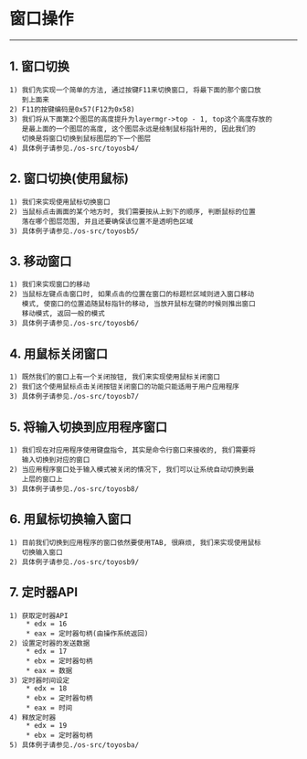 # **窗口操作** #
***



## **1. 窗口切换** ##
    1) 我们先实现一个简单的方法, 通过按键F11来切换窗口, 将最下面的那个窗口放
       到上面来
    2) F11的按键编码是0x57(F12为0x58)
    3) 我们将从下面第2个图层的高度提升为layermgr->top - 1, top这个高度存放的
       是最上面的一个图层的高度, 这个图层永远是绘制鼠标指针用的, 因此我们的
       切换是将窗口切换到鼠标图层的下一个图层
    4) 具体例子请参见./os-src/toyosb4/



## **2. 窗口切换(使用鼠标)** ##
    1) 我们来实现使用鼠标切换窗口
    2) 当鼠标点击画面的某个地方时, 我们需要按从上到下的顺序, 判断鼠标的位置
       落在哪个图层范围, 并且还要确保该位置不是透明色区域
    3) 具体例子请参见./os-src/toyosb5/



## **3. 移动窗口** ##
    1) 我们来实现窗口的移动
    2) 当鼠标左键点击窗口时, 如果点击的位置在窗口的标题栏区域则进入窗口移动
       模式, 使窗口的位置追随鼠标指针的移动, 当放开鼠标左键的时候则推出窗口
       移动模式, 返回一般的模式
    3) 具体例子请参见./os-src/toyosb6/



## **4. 用鼠标关闭窗口** ##
    1) 既然我们的窗口上有一个关闭按钮, 我们来实现使用鼠标关闭窗口
    2) 我们这个使用鼠标点击关闭按钮关闭窗口的功能只能适用于用户应用程序
    3) 具体例子请参见./os-src/toyosb7/



## **5. 将输入切换到应用程序窗口** ##
    1) 我们现在对应用程序使用键盘指令, 其实是命令行窗口来接收的, 我们需要将
       输入切换到对应的窗口
    2) 当应用程序窗口处于输入模式被关闭的情况下, 我们可以让系统自动切换到最
       上层的窗口上
    3) 具体例子请参见./os-src/toyosb8/



## **6. 用鼠标切换输入窗口** ##
    1) 目前我们切换到应用程序的窗口依然要使用TAB, 很麻烦, 我们来实现使用鼠标
       切换输入窗口
    2) 具体例子请参见./os-src/toyosb9/



## **7. 定时器API** ##
    1) 获取定时器API
        * edx = 16
        * eax = 定时器句柄(由操作系统返回)
    2) 设置定时器的发送数据
        * edx = 17
        * ebx = 定时器句柄
        * eax = 数据
    3) 定时器时间设定
        * edx = 18
        * ebx = 定时器句柄
        * eax = 时间
    4) 释放定时器
        * edx = 19
        * ebx = 定时器句柄
    5) 具体例子请参见./os-src/toyosba/  
